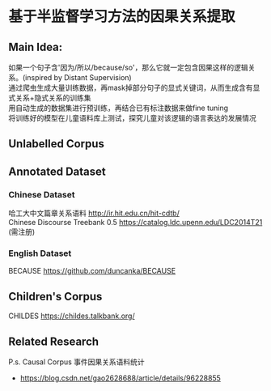 # 基于半监督学习方法的因果关系提取

## Main Idea:
如果一个句子含'因为/所以/because/so'，那么它就一定包含因果这样的逻辑关系。(inspired by Distant Supervision)       
通过爬虫生成大量训练数据，再mask掉部分句子的显式关键词，从而生成含有显式关系+隐式关系的训练集       
用自动生成的数据集进行预训练，再结合已有标注数据来做fine tuning       
将训练好的模型在儿童语料库上测试，探究儿童对该逻辑的语言表达的发展情况       

## Unlabelled Corpus


## Annotated Dataset
### Chinese Dataset
哈工大中文篇章关系语料 http://ir.hit.edu.cn/hit-cdtb/        
Chinese Discourse Treebank 0.5 https://catalog.ldc.upenn.edu/LDC2014T21 (需注册)

### English Dataset
BECAUSE https://github.com/duncanka/BECAUSE

## Children's Corpus
CHILDES https://childes.talkbank.org/

## Related Research

P.s. Causal Corpus 事件因果关系语料统计
- https://blog.csdn.net/gao2628688/article/details/96228855
